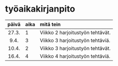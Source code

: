 # työaikakirjanpito

| päivä | aika | mitä tein  |
| :----:|:-----| :-----|
| 27.3. | 1    | Viikko 2 harjoitustyön tehtävät. |
| 9.4. | 3    | Viikko 3 harjoitustyön tehtäviä. |
| 10.4. | 2    | Viikko 3 harjoitustyön tehtävät. |
| 16.4. | 4    | Viikko 4 harjoitustyön tehtäviä. |

